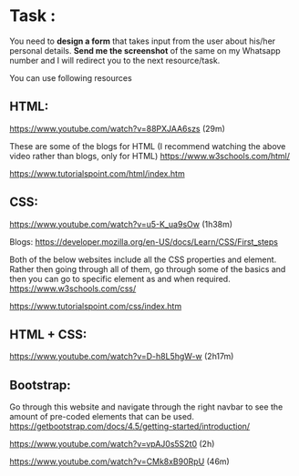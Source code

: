 # Task :
You need to __design a form__ that takes input from the user about his/her personal details. __Send me the screenshot__ of the same on my Whatsapp number and I will redirect you to the next resource/task.

You can use following resources
## HTML:
https://www.youtube.com/watch?v=88PXJAA6szs (29m)

These are some of the blogs for HTML (I recommend watching the above video rather than blogs, only for HTML)
https://www.w3schools.com/html/

https://www.tutorialspoint.com/html/index.htm

## CSS:
https://www.youtube.com/watch?v=u5-K_ua9sOw (1h38m)

Blogs:
https://developer.mozilla.org/en-US/docs/Learn/CSS/First_steps

Both of the below websites include all the CSS properties and element. Rather then going through all of them, go through some of the basics and then you can go to specific element as and when required.
https://www.w3schools.com/css/ 

https://www.tutorialspoint.com/css/index.htm


## HTML + CSS: 
https://www.youtube.com/watch?v=D-h8L5hgW-w (2h17m)


## Bootstrap: 
Go through this website and navigate through the right navbar to see the amount of pre-coded elements that can be used.
https://getbootstrap.com/docs/4.5/getting-started/introduction/

https://www.youtube.com/watch?v=vpAJ0s5S2t0 (2h)

https://www.youtube.com/watch?v=CMk8xB90RpU (46m)
